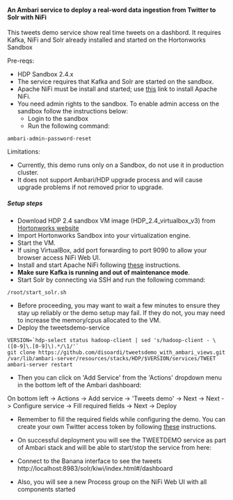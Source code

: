 #### An Ambari service to deploy a real-word data ingestion from Twitter to Solr with NiFi
This tweets demo service show real time tweets on a dashbord. It requires Kafka, NiFi and Solr already installed and started on the Hortonworks Sandbox

Pre-reqs:
  - HDP Sandbox 2.4.x
  - The service requires that Kafka and Solr are started on the sandbox.
  - Apache NiFi must be install and started; use [this](https://github.com/abajwa-hw/ambari-nifi-service) link to install Apache NiFi.
  - You need admin rights to the sandbox. To enable admin access on the sandbox follow the instructions below:
    - Login to the sandbox
    - Run the following command:
```
ambari-admin-password-reset
```

Limitations:
  - Currently, this demo runs only on a Sandbox, do not use it in production cluster. 
  - It does not support Ambari/HDP upgrade process and will cause upgrade problems if not removed prior to upgrade.

##### Setup steps

- Download HDP 2.4 sandbox VM image (HDP_2.4_virtualbox_v3) from [Hortonworks website](http://hortonworks.com/products/hortonworks-sandbox/)
- Import Hortonworks Sandbox into your virtualization engine.
- Start the VM.
- If using VirtualBox, add port forwarding to port 9090 to allow your browser access NiFi Web UI.
- Install and start Apache NiFi following [these](https://github.com/abajwa-hw/ambari-nifi-service) instructions.
- **Make sure Kafka is running and out of maintenance mode**. 
- Start Solr by connecting via SSH and run the following command:
```
/root/start_solr.sh
```
- Before proceeding, you may want to wait a few minutes to ensure they stay up reliably or the demo setup may fail. If they do not, you may need to increase the memory/cpus allocated to the VM.
- Deploy the tweetsdemo-service
```
VERSION=`hdp-select status hadoop-client | sed 's/hadoop-client - \([0-9]\.[0-9]\).*/\1/'`
git clone https://github.com/disoardi/tweetsdemo_with_ambari_views.git /var/lib/ambari-server/resources/stacks/HDP/$VERSION/services/TWEET
ambari-server restart
```
- Then you can click on 'Add Service' from the 'Actions' dropdown menu in the bottom left of the Ambari dashboard:

On bottom left -> Actions -> Add service -> 'Tweets demo' -> Next -> Next -> Configure service -> Fill required fields -> Next -> Deploy

- Remember to fill the required fields while configuring the demo. You can create your own Twitter access token by following [these](https://dev.twitter.com/oauth/overview/application-owner-access-tokens) instructions.


- On successful deployment you will see the TWEETDEMO service as part of Ambari stack and will be able to start/stop the service from here:

- Connect to the Banana interface to see the tweets http://localhost:8983/solr/kiwi/index.html#/dashboard

- Also, you will see a new Process group on the NiFi Web UI with all components started

